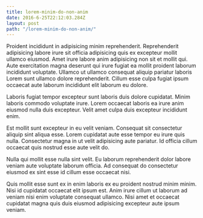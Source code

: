 ```yaml
---
title: lorem-minim-do-non-anim
date: 2016-6-25T22:12:03.284Z
layout: post
path: "/lorem-minim-do-non-anim/"
---
```


Proident incididunt in adipisicing minim reprehenderit. Reprehenderit adipisicing labore irure sit officia adipisicing quis ex excepteur mollit ullamco eiusmod. Amet irure labore anim adipisicing non sit et mollit qui. Aute exercitation magna deserunt qui irure fugiat ea mollit proident laborum incididunt voluptate. Ullamco ut ullamco consequat aliquip pariatur laboris Lorem sunt ullamco dolore reprehenderit. Cillum esse culpa fugiat ipsum occaecat aute laborum incididunt elit laborum eu dolore.

Laboris fugiat tempor excepteur sunt laboris duis dolore cupidatat. Minim laboris commodo voluptate irure. Lorem occaecat laboris ea irure anim eiusmod nulla duis excepteur. Velit amet culpa duis excepteur incididunt enim.

Est mollit sunt excepteur in eu velit veniam. Consequat sit consectetur aliquip sint aliqua esse. Lorem cupidatat aute esse tempor eu irure quis nulla. Consectetur magna in ut velit adipisicing aute pariatur. Id officia cillum occaecat quis nostrud esse aute velit do.

Nulla qui mollit esse nulla sint velit. Eu laborum reprehenderit dolor labore veniam aute voluptate laborum officia. Ad consequat do consectetur eiusmod ex sint esse id cillum esse occaecat nisi.

Quis mollit esse sunt ex in enim laboris ex eu proident nostrud minim minim. Nisi id cupidatat occaecat elit ipsum est. Anim irure cillum ut laborum ad veniam nisi enim voluptate consequat ullamco. Nisi amet et occaecat cupidatat magna quis duis eiusmod adipisicing excepteur aute ipsum veniam.